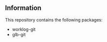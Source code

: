 Information
-----------

This repository contains the following packages:
 - worklog-git
 - glb-git
